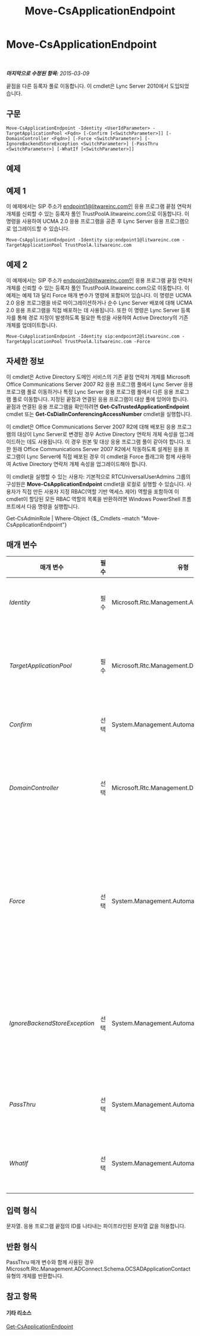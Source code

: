 ﻿---
title: Move-CsApplicationEndpoint
TOCTitle: Move-CsApplicationEndpoint
ms:assetid: 0f5a5b7a-aca5-4672-b712-d47683e28caf
ms:mtpsurl: https://technet.microsoft.com/ko-kr/library/Gg398188(v=OCS.15)
ms:contentKeyID: 49302821
ms.date: 08/10/2015
mtps_version: v=OCS.15
ms.translationtype: HT
---

# Move-CsApplicationEndpoint

 

_**마지막으로 수정된 항목:** 2015-03-09_

끝점을 다른 등록자 풀로 이동합니다. 이 cmdlet은 Lync Server 2010에서 도입되었습니다.

## 구문

    Move-CsApplicationEndpoint -Identity <UserIdParameter> -TargetApplicationPool <Fqdn> [-Confirm [<SwitchParameter>]] [-DomainController <Fqdn>] [-Force <SwitchParameter>] [-IgnoreBackendStoreException <SwitchParameter>] [-PassThru <SwitchParameter>] [-WhatIf [<SwitchParameter>]]

## 예제

## 예제 1

이 예제에서는 SIP 주소가 endpoint1@litwareinc.com인 응용 프로그램 끝점 연락처 개체를 신뢰할 수 있는 등록자 풀인 TrustPoolA.litwareinc.com으로 이동합니다. 이 명령을 사용하여 UCMA 2.0 응용 프로그램을 공존 후 Lync Server 응용 프로그램으로 업그레이드할 수 있습니다.

    Move-CsApplicationEndpoint -Identity sip:endpoint1@litwareinc.com -TargetApplicationPool TrustPoolA.litwareinc.com

## 예제 2

이 예제에서는 SIP 주소가 endpoint2@litwareinc.com인 응용 프로그램 끝점 연락처 개체를 신뢰할 수 있는 등록자 풀인 TrustPoolA.litwareinc.com으로 이동합니다. 이 예제는 예제 1과 달리 Force 매개 변수가 명령에 포함되어 있습니다. 이 명령은 UCMA 2.0 응용 프로그램을 바로 마이그레이션하거나 순수 Lync Server 배포에 대해 UCMA 2.0 응용 프로그램을 직접 배포하는 데 사용됩니다. 또한 이 명령은 Lync Server 등록자를 통해 경로 지정이 발생하도록 필요한 특성을 사용하여 Active Directory의 기존 개체를 업데이트합니다.

    Move-CsApplicationEndpoint -Identity sip:endpoint2@litwareinc.com -TargetApplicationPool TrustPoolA.litwareinc.com -Force

## 자세한 정보

이 cmdlet은 Active Directory 도메인 서비스의 기존 끝점 연락처 개체를 Microsoft Office Communications Server 2007 R2 응용 프로그램 풀에서 Lync Server 응용 프로그램 풀로 이동하거나 특정 Lync Server 응용 프로그램 풀에서 다른 응용 프로그램 풀로 이동합니다. 지정된 끝점과 연결된 응용 프로그램이 대상 풀에 있어야 합니다. 끝점과 연결된 응용 프로그램을 확인하려면 **Get-CsTrustedApplicationEndpoint** cmdlet 또는 **Get-CsDialInConferencingAccessNumber** cmdlet을 실행합니다.

이 cmdlet은 Office Communications Server 2007 R2에 대해 배포된 응용 프로그램의 대상이 Lync Server로 변경된 경우 Active Directory 연락처 개체 속성을 업그레이드하는 데도 사용됩니다. 이 경우 원본 및 대상 응용 프로그램 풀이 같아야 합니다. 또한 원래 Office Communications Server 2007 R2에서 작동하도록 설계된 응용 프로그램이 Lync Server에 직접 배포된 경우 이 cmdlet을 Force 플래그와 함께 사용하여 Active Directory 연락처 개체 속성을 업그레이드해야 합니다.

이 cmdlet을 실행할 수 있는 사용자: 기본적으로 RTCUniversalUserAdmins 그룹의 구성원은 **Move-CsApplicationEndpoint** cmdlet을 로컬로 실행할 수 있습니다. 사용자가 직접 만든 사용자 지정 RBAC(역할 기반 액세스 제어) 역할을 포함하여 이 cmdlet이 할당된 모든 RBAC 역할의 목록을 반환하려면 Windows PowerShell 프롬프트에서 다음 명령을 실행합니다.

Get-CsAdminRole | Where-Object {$\_.Cmdlets –match "Move-CsApplicationEndpoint"}

## 매개 변수


<table>
<colgroup>
<col style="width: 25%" />
<col style="width: 25%" />
<col style="width: 25%" />
<col style="width: 25%" />
</colgroup>
<thead>
<tr class="header">
<th>매개 변수</th>
<th>필수</th>
<th>유형</th>
<th>설명</th>
</tr>
</thead>
<tbody>
<tr class="odd">
<td><p><em>Identity</em></p></td>
<td><p>필수</p></td>
<td><p>Microsoft.Rtc.Management.AD.UserIdParameter</p></td>
<td><p>이동할 끝점 연락처의 SIP 주소 또는 DN(고유 이름)입니다.</p></td>
</tr>
<tr class="even">
<td><p><em>TargetApplicationPool</em></p></td>
<td><p>필수</p></td>
<td><p>Microsoft.Rtc.Management.Deploy.Fqdn</p></td>
<td><p>끝점이 이동할 대상 풀의 FQDN(정규화된 도메인 이름)입니다. 대상 풀은 등록자 서비스 종속성이 있어야 합니다.</p></td>
</tr>
<tr class="odd">
<td><p><em>Confirm</em></p></td>
<td><p>선택</p></td>
<td><p>System.Management.Automation.SwitchParameter</p></td>
<td><p>명령을 실행하기 전에 확인 메시지를 표시합니다.</p></td>
</tr>
<tr class="even">
<td><p><em>DomainController</em></p></td>
<td><p>선택</p></td>
<td><p>Microsoft.Rtc.Management.Deploy.Fqdn</p></td>
<td><p>도메인 컨트롤러를 지정하는 데 사용됩니다. 도메인 컨트롤러가 지정되지 않은 경우 사용 가능한 첫 번째 도메인 컨트롤러가 사용됩니다.</p></td>
</tr>
<tr class="odd">
<td><p><em>Force</em></p></td>
<td><p>선택</p></td>
<td><p>System.Management.Automation.SwitchParameter</p></td>
<td><p>이 플래그는 Microsoft Unified Communications Managed API(UCMA) 2.0 연락처 개체를 Lync Server 배포의 같은 풀로 이동하는 경우에 필요합니다. 이 플래그를 사용하면 Lync Server 등록자를 통해 경로 지정이 발생합니다.</p></td>
</tr>
<tr class="even">
<td><p><em>IgnoreBackendStoreException</em></p></td>
<td><p>선택</p></td>
<td><p>System.Management.Automation.SwitchParameter</p></td>
<td><p>이 매개 변수가 있으면 백 엔드 데이터베이스에서 발생했을 수 있는 모든 오류를 무시하고 오류가 발생했더라도 응용 프로그램 끝점 이동을 시도하도록 컴퓨터에 명령합니다.</p></td>
</tr>
<tr class="odd">
<td><p><em>PassThru</em></p></td>
<td><p>선택</p></td>
<td><p>System.Management.Automation.SwitchParameter</p></td>
<td><p>이 매개 변수를 지정하면 개체가 이동된 후 응용 프로그램 끝점 개체가 반환됩니다.</p></td>
</tr>
<tr class="even">
<td><p><em>WhatIf</em></p></td>
<td><p>선택</p></td>
<td><p>System.Management.Automation.SwitchParameter</p></td>
<td><p>명령을 실제로 실행하지 않고도 명령이 실행될 경우 발생할 수 있는 현상을 설명합니다.</p></td>
</tr>
</tbody>
</table>


## 입력 형식

문자열. 응용 프로그램 끝점의 ID를 나타내는 파이프라인된 문자열 값을 허용합니다.

## 반환 형식

PassThru 매개 변수와 함께 사용된 경우 Microsoft.Rtc.Management.ADConnect.Schema.OCSADApplicationContact 유형의 개체를 반환합니다.

## 참고 항목

#### 기타 리소스

[Get-CsApplicationEndpoint](get-csapplicationendpoint.md)

